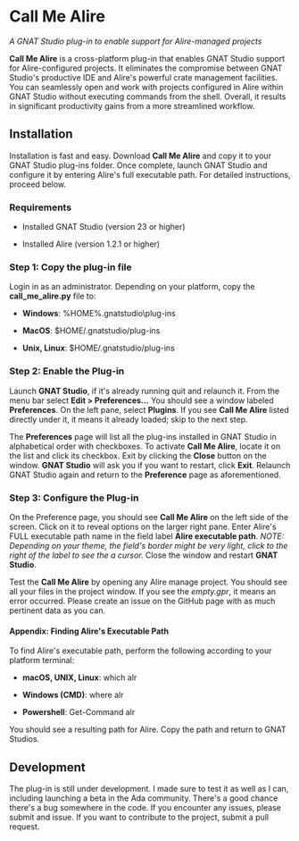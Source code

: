 # Call Me Alire

*A GNAT Studio plug-in to enable support for Alire-managed projects*

**Call Me Alire** is a cross-platform plug-in that enables GNAT Studio support for Alire-configured projects. It eliminates the compromise between GNAT Studio's productive IDE and Alire's powerful crate management facilities. You can seamlessly open and work with projects configured in Alire within GNAT Studio without executing commands from the shell. Overall, it results in significant productivity gains from a more streamlined workflow.

## Installation

Installation is fast and easy. Download **Call Me Alire** and copy it to your GNAT Studio plug-ins folder. Once complete, launch GNAT Studio and configure it by entering Alire's full executable path. For detailed instructions, proceed below.

### Requirements

- Installed GNAT Studio (version 23 or higher)

- Installed Alire (version 1.2.1 or higher)

### Step 1: Copy the plug-in file

Login in as an administrator. Depending on your platform, copy the **call_me_alire.py** file to:

- **Windows**: %HOME%.gnatstudio\plug-ins

- **MacOS**: $HOME/.gnatstudio/plug-ins

- **Unix, Linux**: $HOME/.gnatstudio/plug-ins

### Step 2: Enable the Plug-in

Launch **GNAT Studio**, if it's already running quit and relaunch it.  From the menu bar select **Edit > Preferences...** You should see a window labeled **Preferences**. On the left pane, select **Plugins**. If you see **Call Me Alire** listed directly under it, it means it already loaded; skip to the next step.

The **Preferences** page will list all the plug-ins installed in GNAT Studio in alphabetical order with checkboxes. To activate **Call Me Alire**, locate it on the list and click its checkbox. Exit by clicking the **Close** button on the window. **GNAT Studio** will ask you if you want to restart, click **Exit**.  Relaunch GNAT Studio again and return to the **Preference** page as aforementioned.

### Step 3: Configure the Plug-in

On the Preference page, you should see **Call Me Alire** on the left side of the screen. Click on it to reveal options on the larger right pane. Enter Alire's FULL executable path name in the field label **Alire executable path**. *NOTE: Depending on your theme, the field's border might be very light, click to the right of the label to see the a cursor.* Close the window and restart **GNAT Studio**. 

Test the **Call Me Alire** by opening any Alire manage project. You should see all your files in the project window. If you see the *empty.gpr*, it means an error occurred. Please create an issue on the GitHub page with as much pertinent data as you can. 

#### Appendix: Finding Alire's Executable Path

To find Alire's executable path, perform the following according to your platform terminal:

- **macOS, UNIX, Linux**: which alr

- **Windows (CMD)**: where alr

- **Powershell**: Get-Command alr

You should see a resulting path for Alire. Copy the path and return to GNAT Studios.

## Development
The plug-in is still under development. I made sure to test it as well as I can, including launching a beta in the Ada community. There's a good chance there's a bug somewhere in the code. If you encounter any issues, please submit and issue. If you want to contribute to the project, submit a pull request.